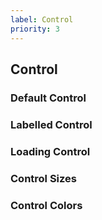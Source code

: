 ```yaml
---
label: Control
priority: 3
---
```


## Control

<ComponentMeta name="NControl" />

### Default Control

<ComponentDemo name="DefaultInput" />

### Labelled Control

<ComponentDemo name="LabelledInput" />

### Loading Control

<ComponentDemo name="LoadingInput" />

### Control Sizes

<ComponentDemo name="InputSizes" />

### Control Colors

<ComponentDemo name="InputColors" />
